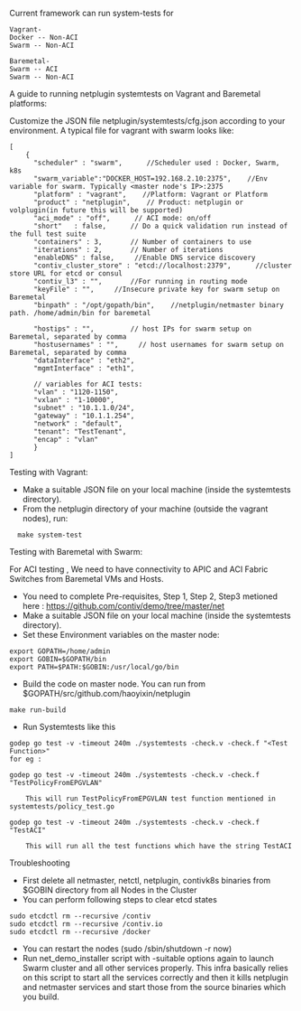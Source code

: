 Current framework can run system-tests for

```
Vagrant-
Docker -- Non-ACI
Swarm -- Non-ACI

Baremetal-
Swarm -- ACI
Swarm -- Non-ACI
```
A guide to running netplugin systemtests on Vagrant and Baremetal platforms:

Customize the JSON file netplugin/systemtests/cfg.json according to your environment. A typical file for vagrant with swarm looks like:
```
[
    {
      "scheduler" : "swarm",      //Scheduler used : Docker, Swarm, k8s
      "swarm_variable":"DOCKER_HOST=192.168.2.10:2375",    //Env variable for swarm. Typically <master node's IP>:2375
      "platform" : "vagrant",    //Platform: Vagrant or Platform
      "product" : "netplugin",    // Product: netplugin or volplugin(in future this will be supported)
      "aci_mode" : "off",      // ACI mode: on/off
      "short"   : false,      // Do a quick validation run instead of the full test suite
      "containers" : 3,       // Number of containers to use
      "iterations" : 2,       // Number of iterations
      "enableDNS" : false,     //Enable DNS service discovery
      "contiv_cluster_store" : "etcd://localhost:2379",      //cluster store URL for etcd or consul
      "contiv_l3" : "",       //For running in routing mode
      "keyFile" : "",     //Insecure private key for swarm setup on Baremetal
      "binpath" : "/opt/gopath/bin",    //netplugin/netmaster binary path. /home/admin/bin for baremetal

      "hostips" : "",         // host IPs for swarm setup on Baremetal, separated by comma
      "hostusernames" : "",     // host usernames for swarm setup on Baremetal, separated by comma
      "dataInterface" : "eth2",   
      "mgmtInterface" : "eth1",

      // variables for ACI tests:
      "vlan" : "1120-1150",    
      "vxlan" : "1-10000",
      "subnet" : "10.1.1.0/24",
      "gateway" : "10.1.1.254",
      "network" : "default",
      "tenant": "TestTenant",
      "encap" : "vlan"
      }
]
```

Testing with Vagrant:

* Make a suitable JSON file on your local machine (inside the systemtests directory).
* From the netplugin directory of your machine (outside the vagrant nodes), run:

```
  make system-test
```
Testing with Baremetal with Swarm:

For ACI testing , We need to have connectivity to APIC and ACI Fabric Switches from Baremetal VMs and Hosts.
* You need to complete Pre-requisites, Step 1, Step 2, Step3 metioned here : https://github.com/contiv/demo/tree/master/net
* Make a suitable JSON file on your local machine (inside the systemtests directory).
* Set these Environment variables on the master node:

```
export GOPATH=/home/admin
export GOBIN=$GOPATH/bin
export PATH=$PATH:$GOBIN:/usr/local/go/bin
```

* Build the code on master node. You can run from $GOPATH/src/github.com/haoyixin/netplugin
```
make run-build
```
*  Run Systemtests like this
```
godep go test -v -timeout 240m ./systemtests -check.v -check.f "<Test Function>"
for eg :

godep go test -v -timeout 240m ./systemtests -check.v -check.f "TestPolicyFromEPGVLAN"

	This will run TestPolicyFromEPGVLAN test function mentioned in systemtests/policy_test.go

godep go test -v -timeout 240m ./systemtests -check.v -check.f "TestACI"

	This will run all the test functions which have the string TestACI
```
Troubleshooting

* First delete all netmaster, netctl, netplugin, contivk8s binaries from $GOBIN directory from all Nodes in the Cluster
* You can perform following steps to clear etcd states
```
sudo etcdctl rm --recursive /contiv
sudo etcdctl rm --recursive /contiv.io
sudo etcdctl rm --recursive /docker
```
* You can restart the nodes (sudo /sbin/shutdown -r now)
* Run net_demo_installer script with -suitable options again to launch Swarm cluster and all other services properly. This infra basically relies on this script to start all the services correctly and then it kills netplugin and netmaster services and start those from the source binaries which you build.
